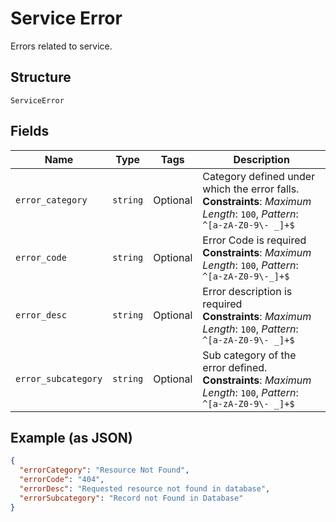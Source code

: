 
# Service Error

Errors related to service.

## Structure

`ServiceError`

## Fields

| Name | Type | Tags | Description |
|  --- | --- | --- | --- |
| `error_category` | `string` | Optional | Category defined under which the error falls.<br>**Constraints**: *Maximum Length*: `100`, *Pattern*: `^[a-zA-Z0-9\- _]+$` |
| `error_code` | `string` | Optional | Error Code is required<br>**Constraints**: *Maximum Length*: `100`, *Pattern*: `^[a-zA-Z0-9\-_]+$` |
| `error_desc` | `string` | Optional | Error description is required<br>**Constraints**: *Maximum Length*: `100`, *Pattern*: `^[a-zA-Z0-9\- _]+$` |
| `error_subcategory` | `string` | Optional | Sub category of the error defined.<br>**Constraints**: *Maximum Length*: `100`, *Pattern*: `^[a-zA-Z0-9\- _]+$` |

## Example (as JSON)

```json
{
  "errorCategory": "Resource Not Found",
  "errorCode": "404",
  "errorDesc": "Requested resource not found in database",
  "errorSubcategory": "Record not Found in Database"
}
```


